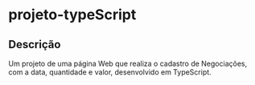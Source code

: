 # projeto-typeScript

## Descrição

Um projeto de uma página Web que realiza o cadastro de Negociações, com a data, quantidade e valor, desenvolvido em TypeScript.
